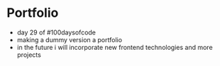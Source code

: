 # Portfolio
- day 29 of #100daysofcode
- making a dummy version a portfolio
- in the future i will incorporate new frontend technologies and more projects
